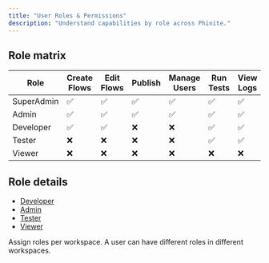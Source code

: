 ```yaml
---
title: "User Roles & Permissions"
description: "Understand capabilities by role across Phinite."
---
```


## Role matrix

| Role | Create Flows | Edit Flows | Publish | Manage Users | Run Tests | View Logs |
|------|---------------|------------|---------|--------------|-----------|-----------|
| SuperAdmin | ✅ | ✅ | ✅ | ✅ | ✅ | ✅ |
| Admin | ✅ | ✅ | ✅ | ✅ | ✅ | ✅ |
| Developer | ✅ | ✅ | ❌ | ❌ | ✅ | ✅ |
| Tester | ❌ | ❌ | ❌ | ❌ | ✅ | ✅ |
| Viewer | ❌ | ❌ | ❌ | ❌ | ❌ | ❌ |

## Role details

- [Developer](/getting-started/users-access/roles/developer)
- [Admin](/getting-started/users-access/roles/admin)
- [Tester](/getting-started/users-access/roles/tester)
- [Viewer](/getting-started/users-access/roles/viewer)

<Info>
Assign roles per workspace. A user can have different roles in different workspaces.
</Info>


